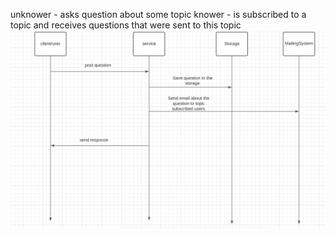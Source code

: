 unknower - asks question about some topic
knower - is subscribed to a topic and receives questions that were sent to this topic
![post question flow](media/post-question-flow.png)